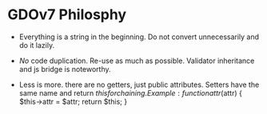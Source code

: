 # GDOv7 Philosphy

 - Everything is a string in the beginning. Do not convert unnecessarily and do it lazily. 

 - *No* code duplication. Re-use as much as possible. Validator inheritance and js bridge is noteworthy.

 - Less is more. there are no getters, just public attributes. Setters have the same name and return $this for chaining. Example: function attr($attr) { $this->attr = $attr; return $this; }
 
 